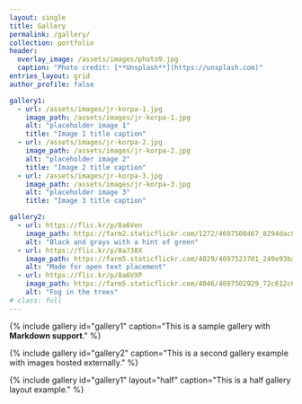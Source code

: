 ```yaml
---
layout: single
title: Gallery
permalink: /gallery/
collection: portfolio
header:
  overlay_image: /assets/images/photo9.jpg
  caption: "Photo credit: [**Unsplash**](https://unsplash.com)"
entries_layout: grid
author_profile: false

gallery1:
  - url: /assets/images/jr-korpa-1.jpg
    image_path: /assets/images/jr-korpa-1.jpg
    alt: "placeholder image 1"
    title: "Image 1 title caption"
  - url: /assets/images/jr-korpa-2.jpg
    image_path: /assets/images/jr-korpa-2.jpg
    alt: "placeholder image 2"
    title: "Image 2 title caption"
  - url: /assets/images/jr-korpa-3.jpg
    image_path: /assets/images/jr-korpa-3.jpg
    alt: "placeholder image 3"
    title: "Image 3 title caption"

gallery2:
  - url: https://flic.kr/p/8a6Ven
    image_path: https://farm2.staticflickr.com/1272/4697500467_8294dac099_q.jpg
    alt: "Black and grays with a hint of green"
  - url: https://flic.kr/p/8a738X
    image_path: https://farm5.staticflickr.com/4029/4697523701_249e93ba23_q.jpg
    alt: "Made for open text placement"
  - url: https://flic.kr/p/8a6VXP
    image_path: https://farm5.staticflickr.com/4046/4697502929_72c612c636_q.jpg
    alt: "Fog in the trees"
# class: full
---
```


<!-- {% include gallery id="gallery1" caption="This is a sample gallery with **Markdown support**." %} -->

{% include gallery id="gallery1" caption="This is a sample gallery with **Markdown support**." %}

{% include gallery id="gallery2" caption="This is a second gallery example with images hosted externally." %}

{% include gallery id="gallery1" layout="half" caption="This is a half gallery layout example." %}

